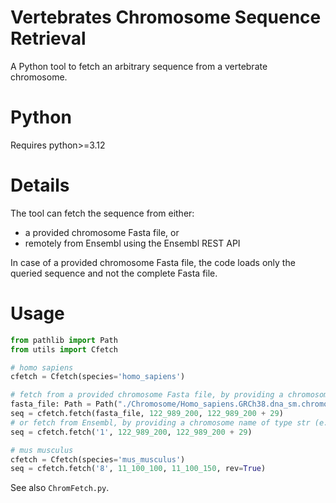 # Vertebrates Chromosome Sequence Retrieval

A Python tool to fetch an arbitrary sequence from a vertebrate chromosome.

# Python

Requires python>=3.12

# Details
The tool can fetch the sequence from either:
- a provided chromosome Fasta file, or
- remotely from Ensembl using the Ensembl REST API

In case of a provided chromosome Fasta file, the code loads only the queried sequence and not the complete Fasta file.

# Usage

```python
from pathlib import Path
from utils import Cfetch

# homo sapiens
cfetch = Cfetch(species='homo_sapiens')

# fetch from a provided chromosome Fasta file, by providing a chromosome Fasta file of type Path
fasta_file: Path = Path("./Chromosome/Homo_sapiens.GRCh38.dna_sm.chromosome.1.fa")
seq = cfetch.fetch(fasta_file, 122_989_200, 122_989_200 + 29)
# or fetch from Ensembl, by providing a chromosome name of type str (e.g., '1', or 'Y')
seq = cfetch.fetch('1', 122_989_200, 122_989_200 + 29)

# mus musculus
cfetch = Cfetch(species='mus_musculus')
seq = cfetch.fetch('8', 11_100_100, 11_100_150, rev=True)
```

See also `ChromFetch.py`.
